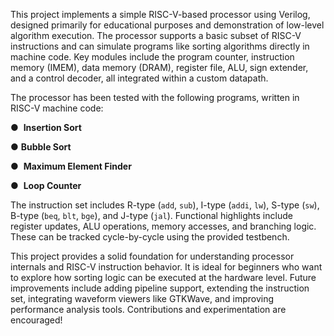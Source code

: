 
This project implements a simple RISC-V-based processor using Verilog, designed primarily for educational purposes and demonstration of low-level algorithm execution. The processor supports a basic subset of RISC-V instructions and can simulate programs like sorting algorithms directly in machine code. Key modules include the program counter, instruction memory (IMEM), data memory (DRAM), register file, ALU, sign extender, and a control decoder, all integrated within a custom datapath.

The processor has been tested with the following programs, written in RISC-V machine code:

●  **Insertion Sort**

●  **Bubble Sort**

●  **Maximum Element Finder**

●  **Loop Counter**

The instruction set includes R-type (`add`, `sub`), I-type (`addi`, `lw`), S-type (`sw`), B-type (`beq`, `blt`, `bge`), and J-type (`jal`). Functional highlights include register updates, ALU operations, memory accesses, and branching logic. These can be tracked cycle-by-cycle using the provided testbench.

This project provides a solid foundation for understanding processor internals and RISC-V instruction behavior. It is ideal for beginners who want to explore how sorting logic can be executed at the hardware level. Future improvements include adding pipeline support, extending the instruction set, integrating waveform viewers like GTKWave, and improving performance analysis tools. Contributions and experimentation are encouraged! 
